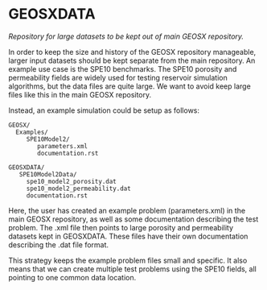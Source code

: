 # GEOSXDATA

_Repository for large datasets to be kept out of main GEOSX repository._

In order to keep the size and history of the GEOSX repository manageable, larger input datasets should be kept separate from the main repository.  An example use case is the SPE10 benchmarks.  The SPE10 porosity and permeability fields are widely used for testing reservoir simulation algorithms, but the data files are quite large.  We want to avoid keep large files like this in the main GEOSX repository.  

Instead, an example simulation could be setup as follows:

```
GEOSX/
  Examples/
     SPE10Model2/
        parameters.xml 
        documentation.rst
        
GEOSXDATA/
   SPE10Model2Data/
     spe10_model2_porosity.dat
     spe10_model2_permeability.dat
     documentation.rst
```

Here, the user has created an example problem (parameters.xml) in the main GEOSX repository, as well as some documentation describing the test problem.  The .xml file then points to large porosity and permeability datasets kept in GEOSXDATA.  These files have their own documentation describing the .dat file format. 

This strategy keeps the example problem files small and specific.  It also means that we can create multiple test problems using the SPE10 fields, all pointing to one common data location.
